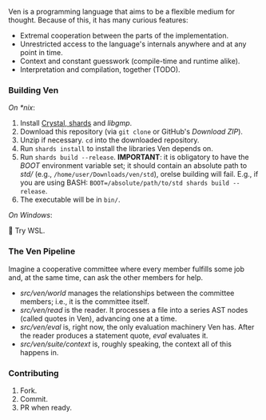 Ven is a programming language that aims to be a flexible medium for thought.
Because of this, it has many curious features:

* Extremal cooperation between the parts of the implementation.
* Unrestricted access to the language's internals anywhere and at any point in time.
* Context and constant guesswork (compile-time and runtime alike).
* Interpretation and compilation, together (TODO).

### Building Ven

*On \*nix*:

1. Install [Crystal, shards](https://crystal-lang.org/install/) and *libgmp*.
2. Download this repository (via `git clone` or GitHub's *Download ZIP*).
3. Unzip if necessary. `cd` into the downloaded repository.
4. Run `shards install` to install the libraries Ven depends on.
5. Run `shards build --release`. **IMPORTANT**: it is obligatory
   to have the *BOOT* environment variable set; it should contain
   an absolute path to *std/* (e.g., `/home/user/Downloads/ven/std`),
   orelse building will fail. E.g., if you are using BASH:
   `BOOT=/absolute/path/to/std shards build --release`.
6. The executable will be in `bin/`.

*On Windows*:

:no_good: Try WSL.

### The Ven Pipeline

Imagine a cooperative committee where every member fulfills
some job and, at the same time, can ask the other members for
help.

+ *src/ven/world* manages the relationships between the committee
  members; i.e., it is the committee itself.
+ *src/ven/read* is the reader. It processes a file into a series
  AST nodes (called quotes in Ven), advancing one at a time.
+ *src/ven/eval* is, right now, the only evaluation machinery Ven has.
  After the reader produces a statement quote, *eval* evaluates it.
+ *src/ven/suite/context* is, roughly speaking, the context all
  of this happens in.

### Contributing

1. Fork.
2. Commit.
3. PR when ready.

